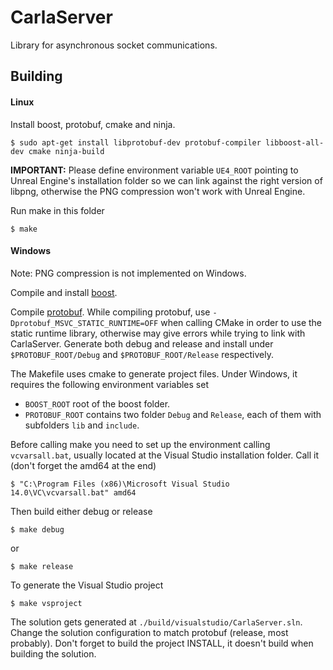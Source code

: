 CarlaServer
===========

Library for asynchronous socket communications.

Building
--------

#### Linux

Install boost, protobuf, cmake and ninja.

    $ sudo apt-get install libprotobuf-dev protobuf-compiler libboost-all-dev cmake ninja-build

**IMPORTANT:** Please define environment variable `UE4_ROOT` pointing to Unreal
Engine's installation folder so we can link against the right version of libpng,
otherwise the PNG compression won't work with Unreal Engine.

Run make in this folder

    $ make

#### Windows

Note: PNG compression is not implemented on Windows.

Compile and install [boost](http://www.boost.org/).

Compile [protobuf](https://developers.google.com/protocol-buffers/). While
compiling protobuf, use `-Dprotobuf_MSVC_STATIC_RUNTIME=OFF` when calling CMake
in order to use the static runtime library, otherwise may give errors while
trying to link with CarlaServer. Generate both debug and release and install
under `$PROTOBUF_ROOT/Debug` and `$PROTOBUF_ROOT/Release` respectively.

The Makefile uses cmake to generate project files. Under Windows, it requires
the following environment variables set

  * `BOOST_ROOT` root of the boost folder.
  * `PROTOBUF_ROOT` contains two folder `Debug` and `Release`, each of them with subfolders `lib` and `include`.

Before calling make you need to set up the environment calling `vcvarsall.bat`,
usually located at the Visual Studio installation folder. Call it (don't forget
the amd64 at the end)

    $ "C:\Program Files (x86)\Microsoft Visual Studio 14.0\VC\vcvarsall.bat" amd64

Then build either debug or release

    $ make debug

or

    $ make release

To generate the Visual Studio project

    $ make vsproject

The solution gets generated at `./build/visualstudio/CarlaServer.sln`. Change
the solution configuration to match protobuf (release, most probably). Don't
forget to build the project INSTALL, it doesn't build when building the
solution.
